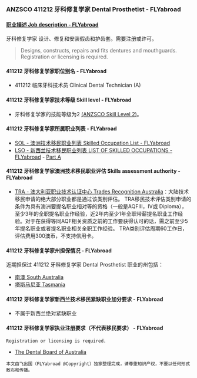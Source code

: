 ### ANZSCO 411212 牙科修复学家 Dental Prosthetist - FLYabroad ###

####  [职业描述 Job description - FLYabroad](http://www.flyabroadvisa.com/anzsco/4112.html#411212)

牙科修复学家 设计、修复和安装假齿和护齿套。需要注册或许可。

> Designs, constructs, repairs and fits dentures and mouthguards. Registration or licensing is required.

#### 411212 牙科修复学家职位别名 - FLYabroad
 
- 411212	 临床牙科技术员 Clinical Dental Technician (A)

#### 411212 牙科修复学家技术等级 Skill level - FLYabroad

- 牙科修复学家的技能等级为2 [(ANZSCO Skill Level 2)](http://www.flyabroadvisa.com/anzsco/)。

#### 411212 牙科修复学家所属职业列表 - FLYabroad

- [SOL - 澳洲技术移民职业列表 Skilled Occupation List - FLYabroad](http://www.flyabroadvisa.com/sol/)
- [LSO - 新西兰技术移民职业列表 LIST OF SKILLED OCCUPATIONS - FLYabroad](http://nz.flyabroadvisa.com/lso/) - [Part A](parta)

#### 411212 牙科修复学家澳洲技术移民职业评估 Skills assessment authority - FLYabroad

- [TRA - 澳大利亚职业技术认证中心 Trades Recognition Australia](http://www.flyabroadvisa.com/ass/tra.html)：大陆技术移民申请的绝大部分职业都是通过该类别评估。
TRA移民技术评估类别申请的条件为具有澳洲要提名职业相对等的资格（一般是AQFIII，IV或 Diploma），至少3年的全职提名职业作经验，近2年内至少1年全职带薪提名职业工作经验。对于在获得等同AQF相关资质之前的工作要获得认可的话，需之前至少5年提名职业或者提名职业相关全职工作经验。
TRA类别评估周期60工作日，评估费用300澳币，不支持信用卡。

#### 411212 牙科修复学家州担保情况 - FLYabroad

近期担保过 411212 牙科修复学家 Dental Prosthetist 职业的州包括：

- [南澳 South Australia](http://www.flyabroadvisa.com/zdb/sa.html)
- [塔斯马尼亚 Tasmania](http://www.flyabroadvisa.com/zdb/tas.html)

#### 411212 牙科修复学家新西兰技术移民紧缺职业加分要求 - FLYabroad

- 不属于新西兰绝对紧缺职业

#### 411212 牙科修复学家执业注册要求（不代表移民要求） - FLYabroad

    Registration or licensing is required.

- [The Dental Board of Australia](http://www.dentalboard.gov.au/)


`本文由飞出国（FLYabroad @Copyright）独家整理完成，请尊重知识产权，不要以任何形式散布和传播。`